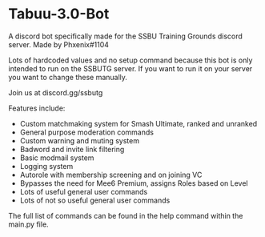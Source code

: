 # Tabuu-3.0-Bot
A discord bot specifically made for the SSBU Training Grounds discord server. Made by Phxenix#1104

Lots of hardcoded values and no setup command because this bot is only intended to run on the SSBUTG server. If you want to run it on your server you want to change these manually.

Join us at discord.gg/ssbutg

Features include:
- Custom matchmaking system for Smash Ultimate, ranked and unranked
- General purpose moderation commands
- Custom warning and muting system
- Badword and invite link filtering
- Basic modmail system
- Logging system
- Autorole with membership screening and on joining VC
- Bypasses the need for Mee6 Premium, assigns Roles based on Level
- Lots of useful general user commands
- Lots of not so useful general user commands

The full list of commands can be found in the help command within the main.py file.
